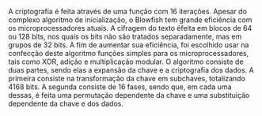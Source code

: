 A criptografia é feita através de uma função com 16 iterações. Apesar do complexo algoritmo de inicialização, o Blowfish tem grande eficiência com os microprocessadores atuais. A cifragem do texto éfeita em blocos de 64 ou 128 bits, nos quais os bits não são tratados separadamente, mas em grupos de 32 bits. A fim de aumentar sua eficiência, foi escolhido usar na confecção deste algoritmo funções simples para os microprocessadores, tais como XOR, adição e multiplicação modular. O algoritmo consiste de duas partes, sendo elas a expansão da chave e a criptografia dos dados. A primeira consiste na transformação da chave em subchaves, totalizando 4168 bits. A segunda consiste de 16 fases, sendo que, em cada uma dessas, é feita uma permutação dependente da chave e uma substituição dependente da chave e dos dados.
